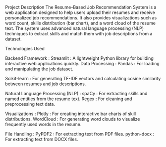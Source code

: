 Project Description
The Resume-Based Job Recommendation System is a web application designed to help users upload their resumes and receive personalized job recommendations. It also provides visualizations such as word count, skills distribution (bar chart), and a word cloud of the resume text. The system uses advanced natural language processing (NLP) techniques to extract skills and match them with job descriptions from a dataset.

Technologies Used

Backend Framework :
Streamlit : A lightweight Python library for building interactive web applications quickly.
Data Processing :
Pandas : For loading and manipulating the job dataset.

Scikit-learn : For generating TF-IDF vectors and calculating cosine similarity between resumes and job descriptions.

Natural Language Processing (NLP) :
spaCy : For extracting skills and named entities from the resume text.
Regex : For cleaning and preprocessing text data.

Visualizations :
Plotly : For creating interactive bar charts of skill distributions.
WordCloud : For generating word clouds to visualize frequently used words in the resume.

File Handling :
PyPDF2 : For extracting text from PDF files.
python-docx : For extracting text from DOCX files.

